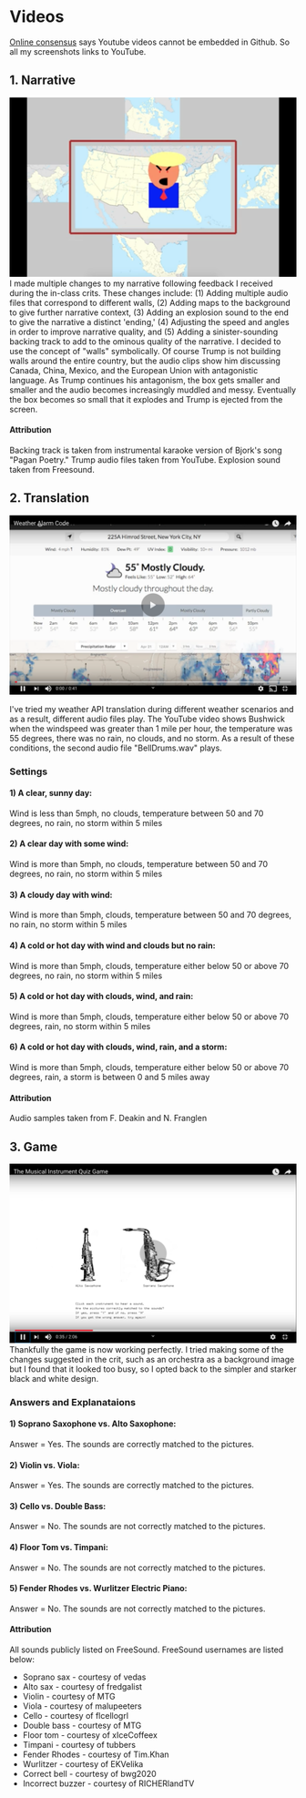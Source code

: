 # Videos
[Online consensus](https://stackoverflow.com/questions/11804820/embed-a-youtube-video) says Youtube videos cannot be embedded in Github. So all my screenshots links to YouTube.

## 1. Narrative
[![alt text](https://github.com/wittenjeremy/openframeworks/blob/master/Image%20files/trumpscreenshot.png)](https://www.youtube.com/watch?v=I3YaRhRx-1c)
I made multiple changes to my narrative following feedback I received during the in-class crits. These changes include: (1) Adding multiple audio files that correspond to different walls, (2) Adding maps to the background to give further narrative context, (3) Adding an explosion sound to the end to give the narrative a distinct 'ending,' (4) Adjusting the speed and angles in order to improve narrative quality, and (5) Adding a sinister-sounding backing track to add to the ominous quality of the narrative. I decided to use the concept of "walls" symbolically. Of course Trump is not building walls around the entire country, but the audio clips show him discussing Canada, China, Mexico, and the European Union with antagonistic language. As Trump continues his antagonism, the box gets smaller and smaller and the audio becomes increasingly muddled and messy. Eventually the box becomes so small that it explodes and Trump is ejected from the screen. 

#### Attribution 
Backing track is taken from instrumental karaoke version of Bjork's song "Pagan Poetry." Trump audio files taken from YouTube. Explosion sound taken from Freesound.

## 2. Translation
[![alt text](https://github.com/wittenjeremy/openframeworks/blob/master/Image%20files/Weatherscreenshot.png)](https://www.youtube.com/watch?v=GyJEt7Z_V7Y)


I've tried my weather API translation during different weather scenarios and as a result, different audio files play. The YouTube video shows Bushwick when the windspeed was greater than 1 mile per hour, the temperature was 55 degrees, there was no rain, no clouds, and no storm. As a result of these conditions, the second audio file "BellDrums.wav" plays.

### Settings
#### 1) A clear, sunny day: 
Wind is less than 5mph, no clouds, temperature between 50 and 70 degrees, no rain, no storm within 5 miles

#### 2) A clear day with some wind: 
Wind is more than 5mph, no clouds, temperature between 50 and 70 degrees, no rain, no storm within 5 miles

#### 3) A cloudy day with wind: 
Wind is more than 5mph, clouds, temperature between 50 and 70 degrees, no rain, no storm within 5 miles

#### 4) A cold or hot day with wind and clouds but no rain: 
Wind is more than 5mph, clouds, temperature either below 50 or above 70 degrees, no rain, no storm within 5 miles

#### 5) A cold or hot day with clouds, wind, and rain: 
Wind is more than 5mph, clouds, temperature either below 50 or above 70 degrees, rain, no storm within 5 miles

#### 6) A cold or hot day with clouds, wind, rain, and a storm: 
Wind is more than 5mph, clouds, temperature either below 50 or above 70 degrees, rain, a storm is between 0 and 5 miles away

#### Attribution
Audio samples taken from F. Deakin and N. Franglen


## 3. Game
[![alt text](https://github.com/wittenjeremy/openframeworks/blob/master/Image%20files/quizgame.png)](https://youtu.be/edsrEVmflP4)
Thankfully the game is now working perfectly. I tried making some of the changes suggested in the crit, such as an orchestra as a background image but I found that it looked too busy, so I opted back to the simpler and starker black and white design.

### Answers and Explanataions
#### 1) Soprano Saxophone vs. Alto Saxophone: 
Answer = Yes. The sounds are correctly matched to the pictures.

#### 2) Violin vs. Viola: 
Answer = Yes. The sounds are correctly matched to the pictures.

#### 3) Cello vs. Double Bass: 
Answer = No. The sounds are not correctly matched to the pictures.

#### 4) Floor Tom vs. Timpani: 
Answer = No. The sounds are not correctly matched to the pictures.

#### 5) Fender Rhodes vs. Wurlitzer Electric Piano: 
Answer = No. The sounds are not correctly matched to the pictures.

#### Attribution
All sounds publicly listed on FreeSound. FreeSound usernames are listed below:
- Soprano sax - courtesy of vedas
- Alto sax - courtesy of fredgalist
- Violin - courtesy of MTG
- Viola - courtesy of malupeeters
- Cello - courtesy of flcellogrl
- Double bass - courtesy of MTG
- Floor tom - courtesy of xIceCoffeex
- Timpani - courtesy of tubbers
- Fender Rhodes - courtesy of  Tim.Khan
- Wurlitzer - courtesy of EKVelika
- Correct bell - courtesy of bwg2020
- Incorrect buzzer - courtesy of RICHERlandTV
